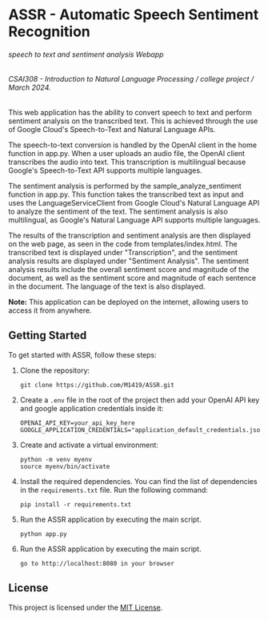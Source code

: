 # ASSR - Automatic Speech Sentiment Recognition
###### speech to text and sentiment analysis Webapp
###### CSAI308 - Introduction to Natural Language Processing / college project / March 2024.

This web application has the ability to convert speech to text and perform sentiment analysis on the transcribed text. This is achieved through the use of Google Cloud's Speech-to-Text and Natural Language APIs.

The speech-to-text conversion is handled by the OpenAI client in the home function in app.py. When a user uploads an audio file, the OpenAI client transcribes the audio into text. This transcription is multilingual because Google's Speech-to-Text API supports multiple languages.

The sentiment analysis is performed by the sample_analyze_sentiment function in app.py. This function takes the transcribed text as input and uses the LanguageServiceClient from Google Cloud's Natural Language API to analyze the sentiment of the text. The sentiment analysis is also multilingual, as Google's Natural Language API supports multiple languages.

The results of the transcription and sentiment analysis are then displayed on the web page, as seen in the code from templates/index.html. The transcribed text is displayed under "Transcription", and the sentiment analysis results are displayed under "Sentiment Analysis". The sentiment analysis results include the overall sentiment score and magnitude of the document, as well as the sentiment score and magnitude of each sentence in the document. The language of the text is also displayed.

**Note:** This application can be deployed on the internet, allowing users to access it from anywhere.

## Getting Started

To get started with ASSR, follow these steps:

1. Clone the repository:
    ```
    git clone https://github.com/M1419/ASSR.git
    ```

2. Create a `.env` file in the root of the project then add your OpenAI API key and google application credentials inside it:
    ```
    OPENAI_API_KEY=your_api_key_here
    GOOGLE_APPLICATION_CREDENTIALS="application_default_credentials.json"
    ```

3. Create and activate a virtual environment:
    ```
    python -m venv myenv
    source myenv/bin/activate
    ```

4. Install the required dependencies. You can find the list of dependencies in the `requirements.txt` file. Run the following command:
    ```
    pip install -r requirements.txt
    ```

5. Run the ASSR application by executing the main script.
    ```
    python app.py
    ```

6. Run the ASSR application by executing the main script.
    ```
    go to http://localhost:8080 in your browser
    ```

## License

This project is licensed under the [MIT License](LICENSE).